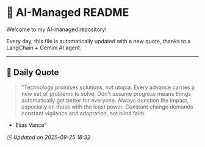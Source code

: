 # 🧠 AI-Managed README

Welcome to my AI-managed repository!

Every day, this file is automatically updated with a new quote, thanks to a LangChain + Gemini AI agent.

---

## 📅 Daily Quote

> "Technology promises solutions, not utopia.
Every advance carries a new set of problems to solve.
Don't assume progress means things automatically get better for everyone.
Always question the impact, especially on those with the least power.
Constant change demands constant vigilance and adaptation, not blind faith.
- Elias Vance"

*🕒 Updated on 2025-09-25 18:32*